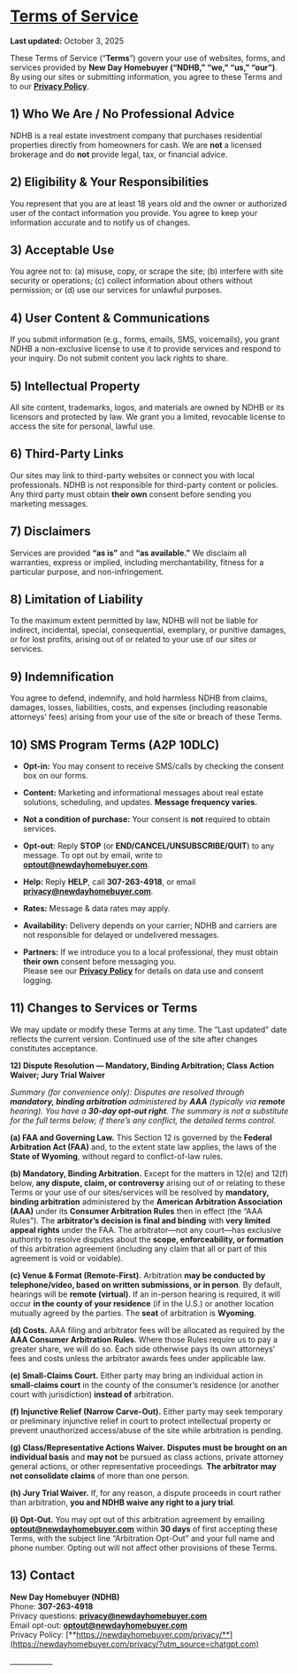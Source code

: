 # [**Terms of Service**](https://newdayhomebuyer.com/terms-of-service/)  

**Last updated:** October 3, 2025

These Terms of Service (“**Terms**”) govern your use of websites, forms, and services provided by **New Day Homebuyer (“NDHB,” “we,” “us,” “our”)**. By using our sites or submitting information, you agree to these Terms and to our [**Privacy Policy**](https://newdayhomebuyer.com/privacy/?utm_source=chatgpt.com).

## **1\) Who We Are / No Professional Advice**

NDHB is a real estate investment company that purchases residential properties directly from homeowners for cash. We are **not** a licensed brokerage and do **not** provide legal, tax, or financial advice.

## **2\) Eligibility & Your Responsibilities**

You represent that you are at least 18 years old and the owner or authorized user of the contact information you provide. You agree to keep your information accurate and to notify us of changes.

## **3\) Acceptable Use**

You agree not to: (a) misuse, copy, or scrape the site; (b) interfere with site security or operations; (c) collect information about others without permission; or (d) use our services for unlawful purposes.

## **4\) User Content & Communications**

If you submit information (e.g., forms, emails, SMS, voicemails), you grant NDHB a non-exclusive license to use it to provide services and respond to your inquiry. Do not submit content you lack rights to share.

## **5\) Intellectual Property**

All site content, trademarks, logos, and materials are owned by NDHB or its licensors and protected by law. We grant you a limited, revocable license to access the site for personal, lawful use.

## **6\) Third-Party Links** 

Our sites may link to third-party websites or connect you with local professionals. NDHB is not responsible for third-party content or policies. Any third party must obtain **their own** consent before sending you marketing messages.

## **7\) Disclaimers**

Services are provided **“as is”** and **“as available.”** We disclaim all warranties, express or implied, including merchantability, fitness for a particular purpose, and non-infringement.

## **8\) Limitation of Liability**

To the maximum extent permitted by law, NDHB will not be liable for indirect, incidental, special, consequential, exemplary, or punitive damages, or for lost profits, arising out of or related to your use of our sites or services.

## **9\) Indemnification**

You agree to defend, indemnify, and hold harmless NDHB from claims, damages, losses, liabilities, costs, and expenses (including reasonable attorneys’ fees) arising from your use of the site or breach of these Terms.

## **10\) SMS Program Terms (A2P 10DLC)**

* **Opt-in:** You may consent to receive SMS/calls by checking the consent box on our forms.

* **Content:** Marketing and informational messages about real estate solutions, scheduling, and updates. **Message frequency varies.**

* **Not a condition of purchase:** Your consent is **not** required to obtain services.

* **Opt-out:** Reply **STOP** (or **END/CANCEL/UNSUBSCRIBE/QUIT**) to any message. To opt out by email, write to **optout@newdayhomebuyer.com**.

* **Help:** Reply **HELP**, call **307-263-4918**, or email **privacy@newdayhomebuyer.com**.

* **Rates:** Message & data rates may apply.

* **Availability:** Delivery depends on your carrier; NDHB and carriers are not responsible for delayed or undelivered messages.

* **Partners:** If we introduce you to a local professional, they must obtain **their own** consent before messaging you.  
   Please see our [**Privacy Policy**](https://newdayhomebuyer.com/privacy/?utm_source=chatgpt.com) for details on data use and consent logging.

## **11\) Changes to Services or Terms**

We may update or modify these Terms at any time. The “Last updated” date reflects the current version. Continued use of the site after changes constitutes acceptance.

**12\) Dispute Resolution — Mandatory, Binding Arbitration; Class Action Waiver; Jury Trial Waiver**

 *Summary (for convenience only): Disputes are resolved through **mandatory, binding arbitration** administered by **AAA** (typically via **remote** hearing). You have a **30-day opt-out right**. The summary is not a substitute for the full terms below; if there’s any conflict, the detailed terms control.*

**(a) FAA and Governing Law.** This Section 12 is governed by the **Federal Arbitration Act (FAA)** and, to the extent state law applies, the laws of the **State of Wyoming**, without regard to conflict-of-law rules.

**(b) Mandatory, Binding Arbitration.** Except for the matters in 12(e) and 12(f) below, **any dispute, claim, or controversy** arising out of or relating to these Terms or your use of our sites/services will be resolved by **mandatory, binding arbitration** administered by the **American Arbitration Association (AAA)** under its **Consumer Arbitration Rules** then in effect (the “AAA Rules”). The **arbitrator’s decision is final and binding** with **very limited appeal rights** under the FAA. The arbitrator—not any court—has exclusive authority to resolve disputes about the **scope, enforceability, or formation** of this arbitration agreement (including any claim that all or part of this agreement is void or voidable).

**(c) Venue & Format (Remote-First).** Arbitration **may be conducted by telephone/video, based on written submissions, or in person**. By default, hearings will be **remote (virtual)**. If an in-person hearing is required, it will occur **in the county of your residence** (if in the U.S.) or another location mutually agreed by the parties. The **seat** of arbitration is **Wyoming**.

**(d) Costs.** AAA filing and arbitrator fees will be allocated as required by the **AAA Consumer Arbitration Rules**. Where those Rules require us to pay a greater share, we will do so. Each side otherwise pays its own attorneys’ fees and costs unless the arbitrator awards fees under applicable law.

**(e) Small-Claims Court.** Either party may bring an individual action in **small-claims court** in the county of the consumer’s residence (or another court with jurisdiction) **instead of** arbitration.

**(f) Injunctive Relief (Narrow Carve-Out).** Either party may seek temporary or preliminary injunctive relief in court to protect intellectual property or prevent unauthorized access/abuse of the site while arbitration is pending.

**(g) Class/Representative Actions Waiver.** **Disputes must be brought on an individual basis** and **may not** be pursued as class actions, private attorney general actions, or other representative proceedings. **The arbitrator may not consolidate claims** of more than one person.

**(h) Jury Trial Waiver.** If, for any reason, a dispute proceeds in court rather than arbitration, **you and NDHB waive any right to a jury trial**.

**(i) Opt-Out.** You may opt out of this arbitration agreement by emailing **optout@newdayhomebuyer.com** within **30 days** of first accepting these Terms, with the subject line “Arbitration Opt-Out” and your full name and phone number. Opting out will not affect other provisions of these Terms.

## **13\) Contact**

**New Day Homebuyer (NDHB)**  
 Phone: **307-263-4918**  
 Privacy questions: **privacy@newdayhomebuyer.com**  
 Email opt-out: **optout@newdayhomebuyer.com**  
 Privacy Policy: [**https://newdayhomebuyer.com/privacy/**](https://newdayhomebuyer.com/privacy/?utm_source=chatgpt.com)

\_\_\_\_\_\_\_\_\_\_\_\_  
